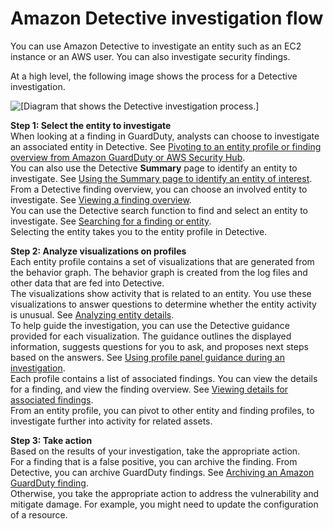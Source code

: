 # Amazon Detective investigation flow<a name="detective-investigation-flow"></a>

You can use Amazon Detective to investigate an entity such as an EC2 instance or an AWS user\. You can also investigate security findings\.

At a high level, the following image shows the process for a Detective investigation\.

![\[Diagram that shows the Detective investigation process.\]](http://docs.aws.amazon.com/detective/latest/userguide/images/diagram_investigation_flow_entity.png)

**Step 1: Select the entity to investigate**  
When looking at a finding in GuardDuty, analysts can choose to investigate an associated entity in Detective\. See [Pivoting to an entity profile or finding overview from Amazon GuardDuty or AWS Security Hub](profile-pivot-from-service.md)\.  
You can also use the Detective **Summary** page to identify an entity to investigate\. See [Using the Summary page to identify an entity of interest](summary-page.md)\.  
From a Detective finding overview, you can choose an involved entity to investigate\. See [Viewing a finding overview](finding-overview.md)\.  
You can use the Detective search function to find and select an entity to investigate\. See [Searching for a finding or entity](detective-search.md)\.  
Selecting the entity takes you to the entity profile in Detective\.

**Step 2: Analyze visualizations on profiles**  
Each entity profile contains a set of visualizations that are generated from the behavior graph\. The behavior graph is created from the log files and other data that are fed into Detective\.  
The visualizations show activity that is related to an entity\. You use these visualizations to answer questions to determine whether the entity activity is unusual\. See [Analyzing entity details](entity-profiles.md)\.  
To help guide the investigation, you can use the Detective guidance provided for each visualization\. The guidance outlines the displayed information, suggests questions for you to ask, and proposes next steps based on the answers\. See [Using profile panel guidance during an investigation](profile-panel-guidance.md)\.  
Each profile contains a list of associated findings\. You can view the details for a finding, and view the finding overview\. See [Viewing details for associated findings](entity-finding-list.md)\.  
From an entity profile, you can pivot to other entity and finding profiles, to investigate further into activity for related assets\.

**Step 3: Take action**  
Based on the results of your investigation, take the appropriate action\.  
For a finding that is a false positive, you can archive the finding\. From Detective, you can archive GuardDuty findings\. See [Archiving an Amazon GuardDuty finding](finding-update-status.md)\.  
Otherwise, you take the appropriate action to address the vulnerability and mitigate damage\. For example, you might need to update the configuration of a resource\.